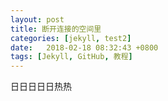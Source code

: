 ```yaml
---
layout: post
title: 断开连接的空间里
categories: [jekyll, test2]
date:   2018-02-18 08:32:43 +0800
tags: [Jekyll, GitHub, 教程]
---
```

日日日日日热热